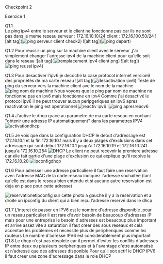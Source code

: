 Checkpoint 2 

Exercice 1

Q1.1  
Le ping ipv4 entre le serveur et le client ne fonctionne pas car ils ne sont pas dans le meme reseau 
serveur : 172.16.10.10/24 
client : 172.16.100.50/24
![alt tag](![ping serveur client check2](https://github.com/user-attachments/assets/519d61ca-4e3d-498a-8135-41ff4277a539))
![alt tag](![ping depart](https://github.com/user-attachments/assets/c4ff21d4-c416-4664-90f0-904bcdc4922a))

Q1.2
Pour reussir un ping sur la machine client avec le serveur ,j'ai simplement changer l'adresse ipv4 de la machine client pour qu'elle soit dans le reseau 
![alt tag](![remplacement ipv4 client png](https://github.com/user-attachments/assets/976b6032-c537-4eae-86a5-99682497a5e7))
![alt tag](![ping reussi ipv4](https://github.com/user-attachments/assets/fd6fbeaa-1576-4aeb-9a18-7f1ea6f1affb))

Q1.3
Pour desactiver l'ipv6 je decoche la  case protocol internet version6 des propriétés de ma carte reseau 
![alt tag](![desactivation ipv6](https://github.com/user-attachments/assets/8608c3bf-b462-4d13-bea6-b7c2f90c9f09))
Teste de ping du serveur vers la machine client ave le nom de la machine 
![ping nom de machine](https://github.com/user-attachments/assets/329a96bc-cd78-4f8b-b32d-c2c9ed9dae8e)
Nous voyons que le ping par nom de machine ne fonctionne pas en ipv6 mais fonctionne en ipv4 
Comme j'ai desactivé le protocol ipv6 il ne peut trouver aucun peripgeriques en ipv6 
apres reactivation  le ping est operationnel 
![reactiv ipv6](https://github.com/user-attachments/assets/928995fb-91ad-48b8-892f-1d694bbc81df)
!![ping apresreacv6](https://github.com/user-attachments/assets/27376467-b96b-4c83-88a2-aafce03cd8ca)

Q1.4
J'active le dhcp  grace au parametre de ma carte reseau en cochant "obtenir une adresse IP automatiquement" dans les parametres IPV4
![activationdhcp](https://github.com/user-attachments/assets/6cb110d6-d53d-4c82-bab4-8042ab7fabd4)

Q1.5
Je vois que dans la configuration DHCP le debut d'adressage est 172.16.10.1 et la fin 172.16.10.1 
mais il y a deux plages d'exclusions dans cet adressage qui sont 
debut 172.16.10.1 jusqu'a 172.16.10.19 et 172.16.10.241 jusqu'a 172.16.10.254
![DHCP](https://github.com/user-attachments/assets/0d22e21c-2387-4c7f-ba23-d3c71d91b989)
Le client ne peut recevoir la premiere adresse car elle fait partie d'une plage d'exclusion 
ce qui explique qu'il recoive la 172.16.10.20 
![ipconfigdhcp](https://github.com/user-attachments/assets/9538c4bf-c45f-4c15-9c26-5fdf687ef9f0)

Q1.6
Pour adresser une adresse particuliere il faut faire une reservation avec l'adresse MAC de la carte reseau 
indiquez l'adresse souhaitée (tant qu'elle est dans le reseau bien entendu et si aucune autre reservation est deja en place pour cette adresse)

![reservationetipconfig](https://github.com/user-attachments/assets/26d90e21-6fe9-41a4-8733-d3f0b5e7803f)
sur cette photo a gauche il y a la reservation et a droite un ipconfig du client qui a bien reçu l'adresse reservé dans le dhcp 

Q1.7
L'interet de passer en IPV6 est le nombre d'adresse disponible ,pour un reseau particulier il est rare d'avoir besoin de beaucoup d'adresses IP mais pour une entreprise le besoin d'adresses est beaucoup plus important et arrive assez vite a saturation
il faut creer des sous reseaux et cela accentue les problemes et necessite plus de peripheriques comme les routeurs 
Le nombre d'adresse IPV6 est considerablement plus important 
Q1.8
Le dhcp n'est pas obsolete car il permet d'eviter les conflits d'adresses IP entre deux ou plusieurs peripheriques et à l'avantage d'etre automatisé et n'adressé que des adresses disponible 
Pour qu'il soit actif le DHCP IPV6 il faut creer une zone d'adressage dans le role DHCP 























